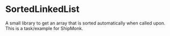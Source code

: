# SortedLinkedList
A small library to get an array that is sorted automatically when called upon. This is a task/example for ShipMonk.
